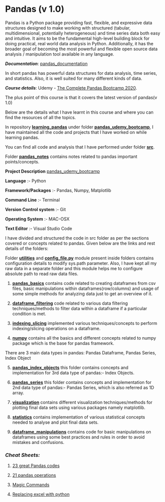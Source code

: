 # Pandas (v 1.0)

Pandas is a Python package providing fast, flexible, and expressive data structures designed to make working with structured (tabular, multidimensional, potentially heterogeneous) and time series data both easy and intuitive. It aims to be the fundamental high-level building block for doing practical, real world data analysis in Python. Additionally, it has the broader goal of becoming the most powerful and flexible open source data analysis / manipulation tool available in any language.

_**Documentation**_: [pandas_documentation](https://pypi.org/project/pandas/)

In short pandas has powerful data structures for data analysis, time series, and statistics.
Also, it is well suited for many different kinds of data.

_**Course details**_: Udemy - [The Complete Pandas Bootcamp 2020](https://www.udemy.com/course/the-pandas-bootcamp/).

The plus point of this course is that it covers the latest version of pandas(v 1.0)

Below are the details what I have learnt in this course and where you can find the resources of all the topics.

In repository **[learning_pandas](https://github.com/vandanagarg/learning_pandas)** under folder **[pandas_udemy_bootcamp](https://github.com/vandanagarg/learning_pandas/tree/master/pandas_udemy_bootcamp)**, I have maintained all the code and projects that I have worked on while learning pandas.

You can find all code and analysis that I have performed under folder **[src](https://github.com/vandanagarg/learning_pandas/tree/master/pandas_udemy_bootcamp/src)**.

Folder **[pandas_notes](https://github.com/vandanagarg/learning_pandas/tree/master/pandas_udemy_bootcamp/pandas_notes)** contains notes related to pandas important points/concepts.

**Project Description** [pandas_udemy_bootcamp](https://github.com/vandanagarg/learning_pandas/tree/master/pandas_udemy_bootcamp)

**Language** :- Python

**Framework/Packages** :- Pandas, Numpy, Matplotlib

**Command Line** :- Terminal

**Version Control system** :- Git

**Operating System** :- MAC-OSX

**Text Editor** :-  Visual Studio Code


I have divided and structured the code in src folder as per the sections covered or concepts related to pandas. Given below are the links and rest details of the folders:

Folder **[utilities](https://github.com/vandanagarg/learning_pandas/tree/master/pandas_udemy_bootcamp/src/utilities)** and **[config_file.py](https://github.com/vandanagarg/learning_pandas/blob/master/pandas_udemy_bootcamp/src/indexing_slicing/config_file.py)** module present inside folders contains configuration details to modify sys.path parameter.
Also, I have kept all my raw data in a separate folder and this module helps me to configure absolute path to read raw data files.

1. **[pandas_basics](https://github.com/vandanagarg/learning_pandas/tree/master/pandas_udemy_bootcamp/src/pandas_basics)**
contains code related to creating dataframes from csv files, basic manipulations within dataframes(row/columns) and usage of some simple methods for analyzing data just to get an overview of it.

2. **[dataframe_filtering](https://github.com/vandanagarg/learning_pandas/tree/master/pandas_udemy_bootcamp/src/dataframe_filtering)**
code related to various data filtering techniques/methods to filter data within a dataframe if a particular condition is met.

3. **[indexing_slicing](https://github.com/vandanagarg/learning_pandas/tree/master/pandas_udemy_bootcamp/src/indexing_slicing)**
implemented various techniques/concepts to perform indexing/slicing operations on a dataframe.

4. **[numpy](https://github.com/vandanagarg/learning_pandas/tree/master/pandas_udemy_bootcamp/src/numpy)**
contains all the basics and different concepts related to numpy package which is the base for pandas framework.

There are 3 main data types in pandas: Pandas Dataframe, Pandas Series, Index Object

5. **[pandas_index_objects](https://github.com/vandanagarg/learning_pandas/tree/master/pandas_udemy_bootcamp/src/pandas_index_objects)**
this folder contains concepts and implementation for 3rd data type of pandas:- Index Objects.

6. **[pandas_series](https://github.com/vandanagarg/learning_pandas/tree/master/pandas_udemy_bootcamp/src/pandas_series)**
this folder contains concepts and implementation for 2nd data type of pandas:- Pandas Series, which is also referred as 1D array.

7. **[visualization](https://github.com/vandanagarg/learning_pandas/tree/master/pandas_udemy_bootcamp/src/visualization)**
contains different visualization techniques/methods for plotting final data sets using various packages namely matplotlib.

8. **[statistics](https://github.com/vandanagarg/learning_pandas/tree/master/pandas_udemy_bootcamp/src/statistics)**
contains implementation of various statistical concepts needed to analyse and plot final data sets.

9. **[dataframe_manipulations](https://github.com/vandanagarg/learning_pandas/tree/master/pandas_udemy_bootcamp/src/dataframe_manipulations)**
contains code for basic manipulations on dataframes using some best practices and rules in order to avoid mistakes and confusions.


<!-- **[]()** -->


### _**Cheat Sheets:**_

1. [23 great Pandas codes](https://towardsdatascience.com/23-great-pandas-codes-for-data-scientists-cca5ed9d8a38)

2. [21 pandas operations](https://towardsdatascience.com/21-pandas-operations-for-absolute-beginners-5653e54f4cda)

3. [Magic Commands](https://towardsdatascience.com/top-10-magic-commands-in-python-to-boost-your-productivity-1acac061c7a9)

4. [Replacing excel with python](https://towardsdatascience.com/replacing-excel-with-python-30aa060d35e)
